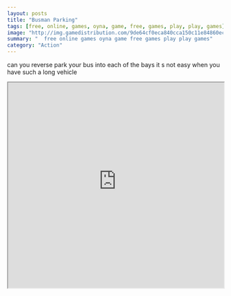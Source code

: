 ```yaml
---
layout: posts
title: "Busman Parking"
tags: [free, online, games, oyna, game, free, games, play, play, games]
image: "http://img.gamedistribution.com/9de64cf0eca840cca150c11e84860ec6.jpg"
summary: "  free online games oyna game free games play play games"
category: "Action"
---
```


can you reverse park your bus into each of the bays it s not easy when you have such a long vehicle

<iframe width="100%" height="480px;" src="http://flash.gamedistribution.com?game=9de64cf0eca840cca150c11e84860ec6"></iframe>